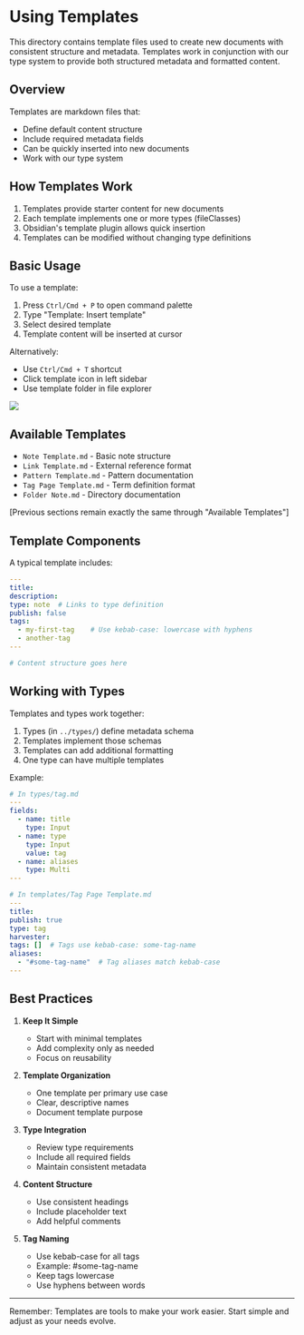 # Using Templates

This directory contains template files used to create new documents with consistent structure and metadata. Templates work in conjunction with our type system to provide both structured metadata and formatted content.

## Overview

Templates are markdown files that:
- Define default content structure
- Include required metadata fields
- Can be quickly inserted into new documents
- Work with our type system

## How Templates Work

1. Templates provide starter content for new documents
2. Each template implements one or more types (fileClasses)
3. Obsidian's template plugin allows quick insertion
4. Templates can be modified without changing type definitions

## Basic Usage

To use a template:
1. Press `Ctrl/Cmd + P` to open command palette
2. Type "Template: Insert template"
3. Select desired template
4. Template content will be inserted at cursor

Alternatively:
- Use `Ctrl/Cmd + T` shortcut
- Click template icon in left sidebar
- Use template folder in file explorer

![](https://youtu.be/b-TJYCrYOWQ)

## Available Templates

- `Note Template.md` - Basic note structure
- `Link Template.md` - External reference format
- `Pattern Template.md` - Pattern documentation
- `Tag Page Template.md` - Term definition format
- `Folder Note.md` - Directory documentation

[Previous sections remain exactly the same through "Available Templates"]

## Template Components

A typical template includes:

```yaml
---
title: 
description: 
type: note  # Links to type definition
publish: false
tags:
  - my-first-tag    # Use kebab-case: lowercase with hyphens
  - another-tag
---

# Content structure goes here
```

## Working with Types

Templates and types work together:

1. Types (in `../types/`) define metadata schema
2. Templates implement those schemas
3. Templates can add additional formatting
4. One type can have multiple templates

Example:
```yaml
# In types/tag.md
---
fields:
  - name: title
    type: Input
  - name: type
    type: Input
    value: tag
  - name: aliases
    type: Multi
---

# In templates/Tag Page Template.md
---
title: 
publish: true
type: tag
harvester: 
tags: []  # Tags use kebab-case: some-tag-name
aliases:
  - "#some-tag-name"  # Tag aliases match kebab-case
---
```

## Best Practices

1. **Keep It Simple**
   - Start with minimal templates
   - Add complexity only as needed
   - Focus on reusability

2. **Template Organization**
   - One template per primary use case
   - Clear, descriptive names
   - Document template purpose

3. **Type Integration**
   - Review type requirements
   - Include all required fields
   - Maintain consistent metadata

4. **Content Structure**
   - Use consistent headings
   - Include placeholder text
   - Add helpful comments

5. **Tag Naming**
   - Use kebab-case for all tags
   - Example: #some-tag-name
   - Keep tags lowercase
   - Use hyphens between words

---

Remember: Templates are tools to make your work easier. Start simple and adjust as your needs evolve.